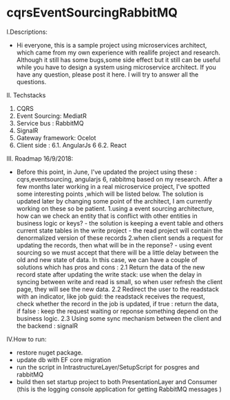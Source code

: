 # cqrsEventSourcingRabbitMQ
I.Descriptions:
- Hi everyone, this is a sample project using microservices architect, which came from my own experience with reallife project and research. Although it still has some bugs,some side effect but it still can be useful while you have to design a system using microservice architect. If you have any question, please post it here. I will try to answer all the questions.

II. Techstacks
  1. CQRS 
  2. Event Sourcing: MediatR
  3. Service bus : RabbitMQ
  4. SignalR
  5. Gateway framework: Ocelot
  6. Client side : 
    6.1. AngularJs 6
    6.2. React

III. Roadmap
16/9/2018: 
- Before this point, in June, I've updated the project using these : cqrs,eventsourcing, angularjs 6, rabbitmq based on my research. After a few months later working in a real microservice project, I've spotted some interesting points ,which will be listed below. The solution is updated later by changing some point of the architect, I am currently working on these so be patient.
    1.using a event sourcing architecture, how can we check an entity that is conflict with other entities in business logic or keys?
      - the solution is keeping a event table and others current state tables in the write project
      - the read project will contain the denormalized version of these records
    2.when client sends a request for updating the records, then what will be in the reponse?
      - using event sourcing so we must accept that there will be a little delay between the old and new state of data. In this case, we can have a couple of solutions which has pros and cons : 
        2.1 Return the data of the new record state after updating the write stack: use when the delay in syncing between write and read is small, so when user refresh the client page, they will see the new data.
        2.2 Redirect the user to the readstack with an indicator, like job guid: the readstack receives the request, check whether the record in the job is updated, if true : return the data, if false : keep the request waiting or reponse something depend on the business logic.
        2.3 Using some sync mechanism between the client and the backend : signalR
      

IV.How to run:
- restore nuget package.
- update db with EF core migration
- run the script in IntrastructureLayer/SetupScript for posgres and rabbitMQ
- build then set startup project to both PresentationLayer and Consumer (this is the logging console application for getting RabbitMQ messages )


